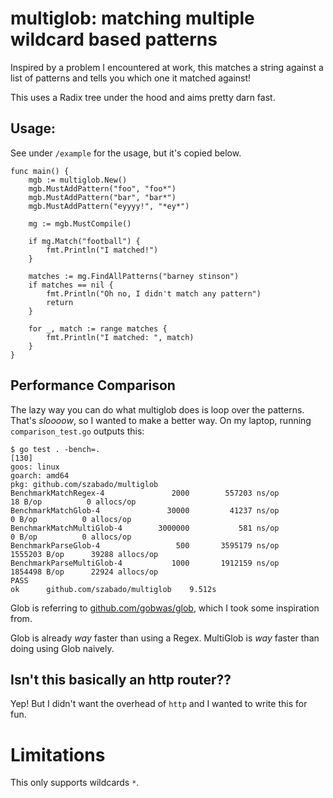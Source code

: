 # multiglob: matching multiple wildcard based patterns 

Inspired by a problem I encountered at work, this matches a string against a list of patterns and tells you which
one it matched against!

This uses a Radix tree under the hood and aims pretty darn fast.

## Usage:

See under `/example` for the usage, but it's copied below.

```
func main() {
	mgb := multiglob.New()
	mgb.MustAddPattern("foo", "foo*")
	mgb.MustAddPattern("bar", "bar*")
	mgb.MustAddPattern("eyyyy!", "*ey*")

	mg := mgb.MustCompile()

	if mg.Match("football") {
		fmt.Println("I matched!")
	}

	matches := mg.FindAllPatterns("barney stinson")
	if matches == nil {
		fmt.Println("Oh no, I didn't match any pattern")
		return
	}

	for _, match := range matches {
		fmt.Println("I matched: ", match)
	}
}
```

## Performance Comparison

The lazy way you can do what multiglob does is loop over the patterns. That's _sloooow_,
so I wanted to make a better way. On my laptop, running `comparison_test.go` outputs this:

```
$ go test . -bench=.                                                                                                                                                                                                        [130]
goos: linux
goarch: amd64
pkg: github.com/szabado/multiglob
BenchmarkMatchRegex-4       	    2000	    557203 ns/op	      18 B/op	       0 allocs/op
BenchmarkMatchGlob-4        	   30000	     41237 ns/op	       0 B/op	       0 allocs/op
BenchmarkMatchMultiGlob-4   	 3000000	       581 ns/op	       0 B/op	       0 allocs/op
BenchmarkParseGlob-4        	     500	   3595179 ns/op	 1555203 B/op	   39288 allocs/op
BenchmarkParseMultiGlob-4   	    1000	   1912159 ns/op	 1854498 B/op	   22924 allocs/op
PASS
ok  	github.com/szabado/multiglob	9.512s
```

Glob is referring to [github.com/gobwas/glob](https://github.com/gobwas/glob), which I
took some inspiration from.

Glob is already _way_ faster than using a Regex. MultiGlob is _way_ faster than doing
using Glob naively.

## Isn't this basically an http router??

Yep! But I didn't want the overhead of `http` and I wanted to write this for fun.

# Limitations

This only supports wildcards `*`.
